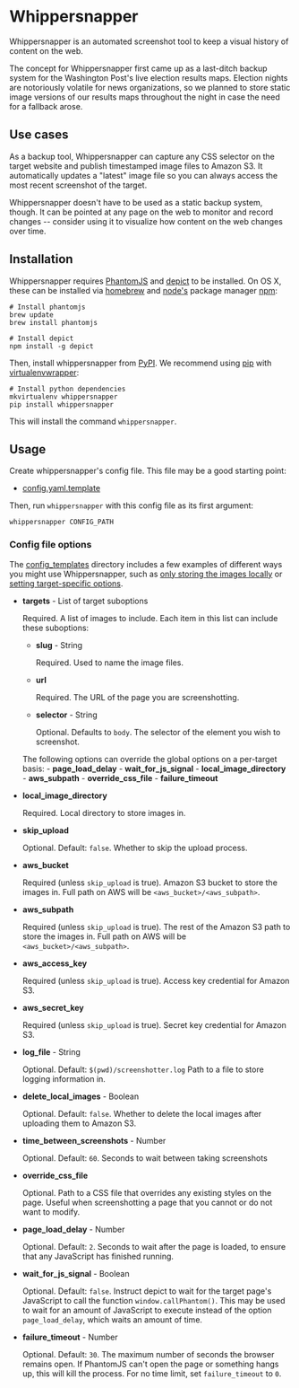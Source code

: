 # Whippersnapper

Whippersnapper is an automated screenshot tool to keep a visual history
of content on the web.

The concept for Whippersnapper first came up as a last-ditch backup system
for the Washington Post's live election results maps. Election nights
are notoriously volatile for news organizations, so we planned to store
static image versions of our results maps throughout the night in case
the need for a fallback arose.

## Use cases

As a backup tool, Whippersnapper can capture any CSS selector on the
target website and publish timestamped image files to Amazon S3. It
automatically updates a "latest" image file so you can always access the
most recent screenshot of the target.

Whippersnapper doesn't have to be used as a static backup system,
though. It can be pointed at any page on the web to monitor and record
changes -- consider using it to visualize how content on the web changes
over time.

## Installation

Whippersnapper requires [PhantomJS](http://phantomjs.org/) and
[depict](https://github.com/kevinschaul/depict) to be installed. On OS
X, these can be installed via [homebrew](http://brew.sh/) and
[node's](http://www.nodejs.org/) package manager
[npm](https://www.npmjs.org/):

    # Install phantomjs
    brew update
    brew install phantomjs

    # Install depict
    npm install -g depict

Then, install whippersnapper from
[PyPI](https://pypi.python.org/pypi/whippersnapper).
We recommend using
[pip](http://pip.readthedocs.org/en/latest/index.html) with
[virtualenvwrapper](http://virtualenvwrapper.readthedocs.org/en/latest/):

    # Install python dependencies
    mkvirtualenv whippersnapper
    pip install whippersnapper

This will install the command `whippersnapper`.

## Usage

Create whippersnapper's config file. This file may be a good
starting point:

- [config.yaml.template](config_templates/config.yaml.template)

Then, run `whippersnapper` with this config file as its first argument:

    whippersnapper CONFIG_PATH

### Config file options

The [config_templates](config_templates) directory includes a few
examples of different ways you might use Whippersnapper, such as [only
storing the images locally](config_templates/local.yaml.template) or
[setting target-specific options](config_templates/targets.yaml.template).

- **targets** - List of target suboptions

  Required. A list of images to include. Each item in this list can
  include these suboptions:

    - **slug** - String

      Required. Used to name the image files.

    - **url**

      Required. The URL of the page you are screenshotting.

    - **selector** - String

      Optional. Defaults to `body`. The selector of the element you wish
      to screenshot.

    The following options can override the global options on a
    per-target basis:
      - **page_load_delay**
      - **wait_for_js_signal**
      - **local_image_directory**
      - **aws_subpath**
      - **override_css_file**
      - **failure_timeout**

- **local_image_directory**

  Required. Local directory to store images in.

- **skip_upload**

  Optional. Default: `false`. Whether to skip the upload process.

- **aws_bucket**

  Required (unless `skip_upload` is true). Amazon S3 bucket to store the
  images in. Full path on AWS will be `<aws_bucket>/<aws_subpath>`.

- **aws_subpath**

  Required (unless `skip_upload` is true). The rest of the Amazon S3
  path to store the images in. Full path on AWS will be
  `<aws_bucket>/<aws_subpath>`.

- **aws_access_key**

  Required (unless `skip_upload` is true). Access key credential for Amazon S3.

- **aws_secret_key**

  Required (unless `skip_upload` is true). Secret key credential for Amazon S3.

- **log_file** - String

  Optional. Default: `$(pwd)/screenshotter.log` Path to a file to store
  logging information in.

- **delete_local_images** - Boolean

  Optional. Default: `false`. Whether to delete the local images after
  uploading them to Amazon S3.

- **time_between_screenshots** - Number

  Optional. Default: `60`. Seconds to wait between taking screenshots

- **override_css_file**

  Optional. Path to a CSS file that overrides any existing styles on the
  page. Useful when screenshotting a page that you cannot or do not want
  to modify.

- **page_load_delay** - Number

  Optional. Default: `2`. Seconds to wait after the page is loaded, to
  ensure that any JavaScript has finished running.

- **wait_for_js_signal** - Boolean

  Optional. Default: `false`. Instruct depict to wait for the target
  page's JavaScript to call the function `window.callPhantom()`. This
  may be used to wait for an amount of JavaScript to execute instead of
  the option `page_load_delay`, which waits an amount of time.

- **failure_timeout** - Number

  Optional. Default: `30`. The maximum number of seconds the browser
  remains open. If PhantomJS can't open the page or something hangs up,
  this will kill the process. For no time limit, set `failure_timeout`
  to `0`.
